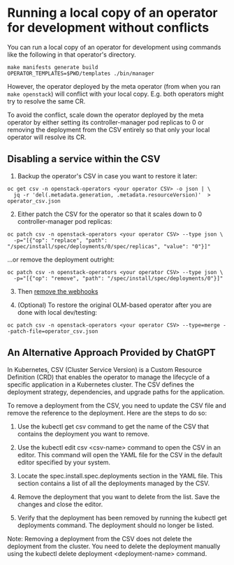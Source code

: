 # Running a local copy of an operator for development without conflicts

You can run a local copy of an operator for development using commands
like the following in that operator's directory.
```
make manifests generate build
OPERATOR_TEMPLATES=$PWD/templates ./bin/manager
```
However, the operator deployed by the meta operator (from when you
ran `make openstack`) will conflict with your local copy. E.g. both
operators might try to resolve the same CR.

To avoid the conflict, scale down the operator deployed by the meta
operator by either setting its controller-manager pod replicas to 0 
or removing the deployment from the CSV entirely so that only your 
local operator will resolve its CR.

## Disabling a service within the CSV

1. Backup the operator's CSV in case you want to restore it later:

```
oc get csv -n openstack-operators <your operator CSV> -o json | \
  jq -r 'del(.metadata.generation, .metadata.resourceVersion)'  > operator_csv.json
```

2. Either patch the CSV for the operator so that it scales down to 0 controller-manager pod replicas:

```
oc patch csv -n openstack-operators <your operator CSV> --type json \
  -p="[{"op": "replace", "path": "/spec/install/spec/deployments/0/spec/replicas", "value": "0"}]"
```

...or remove the deployment outright:

```
oc patch csv -n openstack-operators <your operator CSV> --type json \
  -p="[{"op": "remove", "path": "/spec/install/spec/deployments/0"}]"
```

3. Then [remove the webhooks](https://github.com/openstack-k8s-operators/docs/blob/main/webhooks.md#disabling-webhooks)

4. (Optional) To restore the original OLM-based operator after you are done with local dev/testing:

```
oc patch csv -n openstack-operators <your operator CSV> --type=merge --patch-file=operator_csv.json
```

## An Alternative Approach Provided by ChatGPT

In Kubernetes, CSV (Cluster Service Version) is a Custom Resource Definition (CRD) that enables the operator to manage the lifecycle of a specific application in a Kubernetes cluster. The CSV defines the deployment strategy, dependencies, and upgrade paths for the application.

To remove a deployment from the CSV, you need to update the CSV file and remove the reference to the deployment. Here are the steps to do so:

1. Use the kubectl get csv command to get the name of the CSV that contains the deployment you want to remove.

2. Use the kubectl edit csv &lt;csv-name&gt; command to open the CSV in an editor. This command will open the YAML file for the CSV in the default editor specified by your system.

3. Locate the spec.install.spec.deployments section in the YAML file. This section contains a list of all the deployments managed by the CSV.

4. Remove the deployment that you want to delete from the list. Save the changes and close the editor.

5. Verify that the deployment has been removed by running the kubectl get deployments command. The deployment should no longer be listed.

Note: Removing a deployment from the CSV does not delete the deployment from the cluster. You need to delete the deployment manually using the kubectl delete deployment &lt;deployment-name&gt; command.
